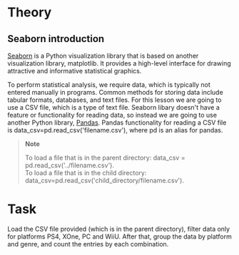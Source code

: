 # Theory

## Seaborn introduction
[Seaborn](https://seaborn.pydata.org/) is a Python visualization  library that is based on another visualization library, matplotlib. It provides a high-level interface for drawing attractive and informative statistical graphics.

To perform statistical analysis, we require data, which is typically not entered manually in programs. Common methods for storing data include tabular formats, databases, and text files. 
For this lesson we are going to use a CSV file, which is a type of text file. Seaborn libary doesn't have a feature or functionality for reading data, so instead we are going to use another Python library, [Pandas](https://pandas.pydata.org/). Pandas functionality for reading a CSV file is data_csv=pd.read_csv('filename.csv'), where pd is an alias for pandas. 

> **Note**
>
>  To load a file that is in the parent directory: data_csv = pd.read_csv('../filename.csv'). <br>
>  To load a file that is in the child directory: data_csv=pd.read_csv('child_directory/filename.csv').
>

# Task
Load the CSV file provided (which is in the parent directory), filter data only for platforms PS4, XOne, PC and WiiU. After that, group the data by platform and genre, and count the entries by each combination. 

